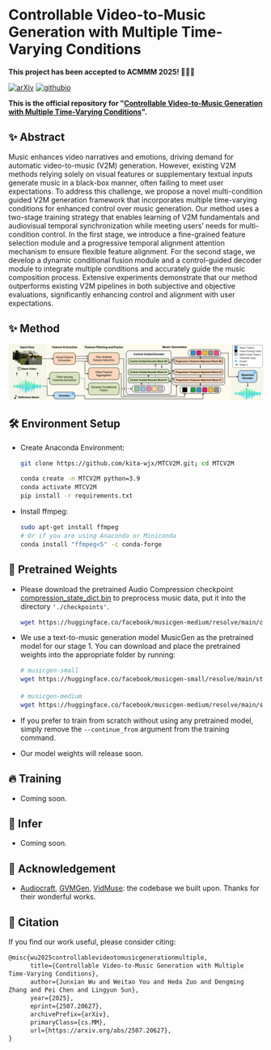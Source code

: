 # Controllable Video-to-Music Generation with Multiple Time-Varying Conditions

**This project has been accepted to ACMMM 2025! 🚀🚀🚀**

[![arXiv](https://img.shields.io/badge/arXiv-2507.20627-brightgreen.svg?style=flat-square)](https://arxiv.org/pdf/2507.20627)   [![githubio](https://img.shields.io/badge/GitHub.io-Project-blue?logo=Github&style=flat-square)](https://kita-wjx.github.io/MCV2M/)

**This is the official repository for "[Controllable Video-to-Music Generation with Multiple Time-Varying Conditions](https://arxiv.org/pdf/2507.20627)".**

## ✨ Abstract

Music enhances video narratives and emotions, driving demand for automatic video-to-music (V2M) generation. However, existing V2M methods relying solely on visual features or supplementary textual inputs generate music in a black-box manner, often failing to meet user expectations. To address this challenge, we propose a novel multi-condition guided V2M generation framework that incorporates multiple time-varying conditions for enhanced control over music generation. Our method uses a two-stage training strategy that enables learning of V2M fundamentals and audiovisual temporal synchronization while meeting users’ needs for multi-condition control. In the first stage, we introduce a fine-grained feature selection module and a progressive temporal alignment attention mechanism to ensure flexible feature alignment. For the second stage, we develop a dynamic conditional fusion module and a control-guided decoder module to integrate multiple conditions and accurately guide the music composition process. Extensive experiments demonstrate that our method outperforms existing V2M pipelines in both subjective and objective evaluations, significantly enhancing control and alignment with user expectations.

## ✨ Method
<p align="center">
  <img src="./static/images/Architecture.png" alt="method">
</p>

## 🛠️ Environment Setup

- Create Anaconda Environment:
  ```bash
  git clone https://github.com/kita-wjx/MTCV2M.git; cd MTCV2M
  ```
  
  ```bash
  conda create -n MTCV2M python=3.9
  conda activate MTCV2M
  pip install -r requirements.txt
  ```
- Install ffmpeg:
  
  ```bash
  sudo apt-get install ffmpeg
  # Or if you are using Anaconda or Miniconda
  conda install "ffmpeg<5" -c conda-forge
  ```

## 🔮 Pretrained Weights

- Please download the pretrained Audio Compression checkpoint [compression_state_dict.bin](https://huggingface.co/facebook/musicgen-medium/resolve/main/compression_state_dict.bin) to preprocess music data, put it into the directory `'./checkpoints'`.
  ```bash
  wget https://huggingface.co/facebook/musicgen-medium/resolve/main/compression_state_dict.bin -O checkpoints/compression_state_dict.bin
  ```

- We use a text-to-music generation model MusicGen as the pretrained model for our stage 1. You can download and place the pretrained weights into the appropriate folder by running:
  ```bash
  # musicgen-small
  wget https://huggingface.co/facebook/musicgen-small/resolve/main/state_dict.bin -O checkpoints/musicgen-small/state_dict.bin

  # musicgen-medium
  wget https://huggingface.co/facebook/musicgen-medium/resolve/main/state_dict.bin -O checkpoints/musicgen-medium/state_dict.bin
  ```

- If you prefer to train from scratch without using any pretrained model, simply remove the `--continue_from` argument from the training command.

- Our model weights will release soon.

## 🔥 Training

- Coming soon.

## 🎯 Infer

- Coming soon.

## 🤗 Acknowledgement

- [Audiocraft](https://github.com/facebookresearch/audiocraft), [GVMGen](https://github.com/chouliuzuo/GVMGen), [VidMuse](https://github.com/ZeyueT/VidMuse): the codebase we built upon. Thanks for their wonderful works.

## 🚀 Citation

If you find our work useful, please consider citing:

```
@misc{wu2025controllablevideotomusicgenerationmultiple,
      title={Controllable Video-to-Music Generation with Multiple Time-Varying Conditions}, 
      author={Junxian Wu and Weitao You and Heda Zuo and Dengming Zhang and Pei Chen and Lingyun Sun},
      year={2025},
      eprint={2507.20627},
      archivePrefix={arXiv},
      primaryClass={cs.MM},
      url={https://arxiv.org/abs/2507.20627}, 
}
```

